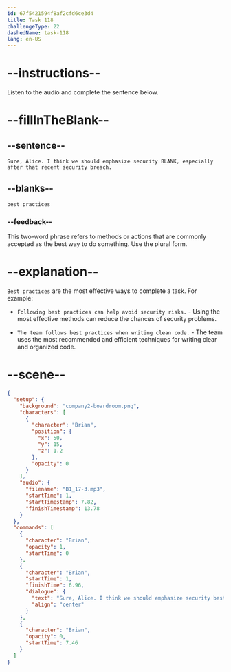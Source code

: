 ```yaml
---
id: 67f5421594f8af2cfd6ce3d4
title: Task 118
challengeType: 22
dashedName: task-118
lang: en-US
---
```


<!-- (audio) Brian: Sure, Alice. I think we should emphasize security best practices, especially after that recent security breach. -->

# --instructions--

Listen to the audio and complete the sentence below.

# --fillInTheBlank--

## --sentence--

`Sure, Alice. I think we should emphasize security BLANK, especially after that recent security breach.`

## --blanks--

`best practices`

### --feedback--

This two-word phrase refers to methods or actions that are commonly accepted as the best way to do something. Use the plural form.

# --explanation--

`Best practices` are the most effective ways to complete a task. For example:

- `Following best practices can help avoid security risks.` - Using the most effective methods can reduce the chances of security problems.

- `The team follows best practices when writing clean code.` - The team uses the most recommended and efficient techniques for writing clear and organized code.

# --scene--

```json
{
  "setup": {
    "background": "company2-boardroom.png",
    "characters": [
      {
        "character": "Brian",
        "position": {
          "x": 50,
          "y": 15,
          "z": 1.2
        },
        "opacity": 0
      }
    ],
    "audio": {
      "filename": "B1_17-3.mp3",
      "startTime": 1,
      "startTimestamp": 7.82,
      "finishTimestamp": 13.78
    }
  },
  "commands": [
    {
      "character": "Brian",
      "opacity": 1,
      "startTime": 0
    },
    {
      "character": "Brian",
      "startTime": 1,
      "finishTime": 6.96,
      "dialogue": {
        "text": "Sure, Alice. I think we should emphasize security best practices, especially after that recent security breach.",
        "align": "center"
      }
    },
    {
      "character": "Brian",
      "opacity": 0,
      "startTime": 7.46
    }
  ]
}
```
